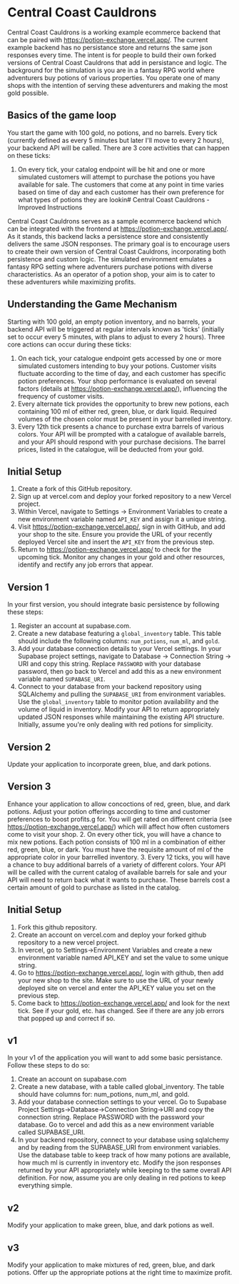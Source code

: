 # Central Coast Cauldrons

Central Coast Cauldrons is a working example ecommerce backend that can be paired with https://potion-exchange.vercel.app/. The current example backend has no persistance store and returns the same json responses every time. The intent is for people to build their own forked versions of Central Coast Cauldrons that add in persistance and logic. The background for the simulation is you are in a fantasy RPG world where adventurers buy potions of various properties. You operate one of many shops with the intention of serving these adventurers and making the most gold possible.

## Basics of the game loop
You start the game with 100 gold, no potions, and no barrels. Every tick (currently defined as every 5 minutes but later I'll move to every 2 hours), your backend API will be called. There are 3 core activities that can happen on these ticks:

1. On every tick, your catalog endpoint will be hit and one or more simulated customers will attempt to purchase the potions you have available for sale. The customers that come at any point in time varies based on time of day and each customer has their own preference for what types of potions they are lookin# Central Coast Cauldrons - Improved Instructions

Central Coast Cauldrons serves as a sample ecommerce backend which can be integrated with the frontend at https://potion-exchange.vercel.app/. As it stands, this backend lacks a persistence store and consistently delivers the same JSON responses. The primary goal is to encourage users to create their own version of Central Coast Cauldrons, incorporating both persistence and custom logic. The simulated environment emulates a fantasy RPG setting where adventurers purchase potions with diverse characteristics. As an operator of a potion shop, your aim is to cater to these adventurers while maximizing profits.

## Understanding the Game Mechanism

Starting with 100 gold, an empty potion inventory, and no barrels, your backend API will be triggered at regular intervals known as 'ticks' (initially set to occur every 5 minutes, with plans to adjust to every 2 hours). Three core actions can occur during these ticks:

1. On each tick, your catalogue endpoint gets accessed by one or more simulated customers intending to buy your potions. Customer visits fluctuate according to the time of day, and each customer has specific potion preferences. Your shop performance is evaluated on several factors (details at https://potion-exchange.vercel.app/), influencing the frequency of customer visits.
2. Every alternate tick provides the opportunity to brew new potions, each containing 100 ml of either red, green, blue, or dark liquid. Required volumes of the chosen color must be present in your barrelled inventory.
3. Every 12th tick presents a chance to purchase extra barrels of various colors. Your API will be prompted with a catalogue of available barrels, and your API should respond with your purchase decisions. The barrel prices, listed in the catalogue, will be deducted from your gold.

## Initial Setup

1. Create a fork of this GitHub repository.
2. Sign up at vercel.com and deploy your forked repository to a new Vercel project.
3. Within Vercel, navigate to Settings -> Environment Variables to create a new environment variable named `API_KEY` and assign it a unique string.
4. Visit https://potion-exchange.vercel.app/, sign in with GitHub, and add your shop to the site. Ensure you provide the URL of your recently deployed Vercel site and insert the `API_KEY` from the previous step.
5. Return to https://potion-exchange.vercel.app/ to check for the upcoming tick. Monitor any changes in your gold and other resources, identify and rectify any job errors that appear.

## Version 1

In your first version, you should integrate basic persistence by following these steps:

1. Register an account at supabase.com.
2. Create a new database featuring a `global_inventory` table. This table should include the following columns: `num_potions`, `num_ml`, and `gold`.
3. Add your database connection details to your Vercel settings. In your Supabase project settings, navigate to Database -> Connection String -> URI and copy this string. Replace `PASSWORD` with your database password, then go back to Vercel and add this as a new environment variable named `SUPABASE_URI`.
4. Connect to your database from your backend repository using SQLAlchemy and pulling the `SUPABASE_URI` from environment variables. Use the `global_inventory` table to monitor potion availability and the volume of liquid in inventory. Modify your API to return appropriately updated JSON responses while maintaining the existing API structure. Initially, assume you're only dealing with red potions for simplicity.

## Version 2

Update your application to incorporate green, blue, and dark potions.

## Version 3

Enhance your application to allow concoctions of red, green, blue, and dark potions. Adjust your potion offerings according to time and customer preferences to boost profits.g for. You will get rated on different criteria (see https://potion-exchange.vercel.app/) which will affect how often customers come to visit your shop.
2. On every other tick, you will have a chance to mix new potions. Each potion consists of 100 ml in a combination of either red, green, blue, or dark. You must have the requisite amount of ml of the appropriate color in your barrelled inventory.
3. Every 12 ticks, you will have a chance to buy additional barrels of a variety of different colors. Your API will be called with the current catalog of available barrels for sale and your API will need to return back what it wants to purchase. These barrels cost a certain amount of gold to purchase as listed in the catalog.

## Initial Setup
1. Fork this github repository.
2. Create an account on vercel.com and deploy your forked github repository to a new vercel project.
3. In vercel, go to Settings->Environment Variables and create a new environment variable named API_KEY and set the value to some unique string.
4. Go to https://potion-exchange.vercel.app/, login with github, then add your new shop to the site. Make sure to use the URL of your newly deployed site on vercel and enter the API_KEY value you set on the previous step.
5. Come back to https://potion-exchange.vercel.app/ and look for the next tick. See if your gold, etc. has changed. See if there are any job errors that popped up and correct if so.

## v1
In your v1 of the application you will want to add some basic persistance. Follow these steps to do so:

1. Create an account on supabase.com
2. Create a new database, with a table called global_inventory. The table should have columns for: num_potions, num_ml, and gold.
3. Add your database connection settings to your vercel. Go to Supabase Project Settings->Database->Connection String->URI and copy the connection string. Replace PASSWORD with the password your database. Go to vercel and add this as a new environment variable called SUPABASE_URI.
4. In your backend repository, connect to your database using sqlalchemy and by reading from the SUPABASE_URI from environment variables. Use the database table to keep track of how many potions are available, how much ml is currently in inventory etc. Modify the json responses returned by your API appropriately while keeping to the same overall API definition. For now, assume you are only dealing in red potions to keep everything simple.

## v2
Modify your application to make green, blue, and dark potions as well.

## v3
Modify your application to make mixtures of red, green, blue, and dark potions. Offer up the appropriate potions at the right time to maximize profit.
